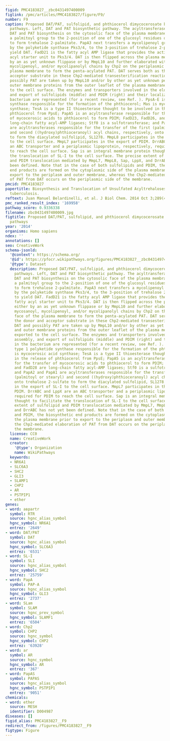 ```yaml
---
figid: PMC4183827__zbc0431497400009
figlink: /pmc/articles/PMC4183827/figure/F9/
number: F9
caption: Proposed DAT/PAT, sulfolipid, and phthiocerol dimycocerosate biosynthetic
  pathways. Left, DAT and PAT biosynthetic pathway. The acyltransferase PapA3 initiates
  DAT and PAT biosynthesis on the cytosolic face of the plasma membrane by transferring
  a palmitoyl group to the 2-position of one of the glucosyl residues of trehalose
  to form trehalose 2-palmitate. PapA3 next transfers a mycolipenoyl group, synthesized
  by the polyketide synthase Pks3/4, to the 3-position of trehalose 2-palmitate to
  yield DAT. FadD21 is the fatty acyl AMP ligase that provides the activated fatty
  acyl starter unit to Pks3/4. DAT is then flipped across the plasma membrane either
  by an as yet unknown flippase or by MmpL10 and further elaborated with mycosanoyl,
  mycolipenoyl, and/or mycolipanolyl chains by Chp2 on the periplasmic face of the
  plasma membrane to form the penta-acylated PAT. DAT serves both as the donor and
  acceptor substrate in these Chp2-mediated transesterification reactions. DAT and
  possibly PAT are taken up by MmpL10 and/or by other as yet unknown periplasmic and
  outer membrane proteins from the outer leaflet of the plasma membrane and exported
  to the cell surface. The enzymes and transporters involved in the elongation, assembly,
  and export of sulfolipids (middle) and PDIM (right) and their localization in the
  bacterium are represented (for a recent review, see Ref. ). PpsA-E is a type 1 polyketide
  synthase responsible for the formation of the phthiocerol; Mas is mycocerosic acid
  synthase; TesA is a type II thioesterase thought to be involved in the release of
  phthiocerol from PpsE; PapA5 is an acyltransferase responsible for the transfer
  of mycocerosic acids to phthiocerol to form PDIM; FadD23, FadD26, and FadD28 are
  long-chain fatty acyl-AMP ligases; Stf0 is a sulfotransferase; and PapA2 and PapA1
  are acyltransferases responsible for the transfer of the first (palmitoyl or stearyl)
  and second ((hydroxy)phthioceranoyl) acyl chains, respectively, onto trehalose 2-sulfate
  to form the diacylated sulfolipid, SL1278. MmpL8 participates in the export of SL-I
  to the cell surface. MmpL7 participates in the export of PDIM. DrrABC and LppX are
  an ABC transporter and a periplasmic lipoprotein, respectively, required for PDIM
  to reach the cell surface. Sap is an integral membrane protein thought to facilitate
  the translocation of SL-I to the cell surface. The precise extent of sulfolipid
  and PDIM translocation mediated by MmpL7, MmpL8, Sap, LppX, and DrrABC has not yet
  been defined. Note that in the case of both sulfolipids and PDIM, the biosynthetic
  end products are formed on the cytoplasmic side of the plasma membrane prior to
  export to the periplasm and outer membrane, whereas the Chp2-mediated elaboration
  of PAT from DAT occurs on the periplasmic side of the membrane.
pmcid: PMC4183827
papertitle: Biosynthesis and Translocation of Unsulfated Acyltrehaloses in Mycobacterium
  tuberculosis.
reftext: Juan Manuel Belardinelli, et al. J Biol Chem. 2014 Oct 3;289(40):27952-27965.
pmc_ranked_result_index: '169958'
pathway_score: 0.9336338
filename: zbc0431497400009.jpg
figtitle: Proposed DAT/PAT, sulfolipid, and phthiocerol dimycocerosate biosynthetic
  pathways
year: '2014'
organisms: Homo sapiens
ndex: ''
annotations: []
seo: CreativeWork
schema-jsonld:
  '@context': https://schema.org/
  '@id': https://pfocr.wikipathways.org/figures/PMC4183827__zbc0431497400009.html
  '@type': Dataset
  description: Proposed DAT/PAT, sulfolipid, and phthiocerol dimycocerosate biosynthetic
    pathways. Left, DAT and PAT biosynthetic pathway. The acyltransferase PapA3 initiates
    DAT and PAT biosynthesis on the cytosolic face of the plasma membrane by transferring
    a palmitoyl group to the 2-position of one of the glucosyl residues of trehalose
    to form trehalose 2-palmitate. PapA3 next transfers a mycolipenoyl group, synthesized
    by the polyketide synthase Pks3/4, to the 3-position of trehalose 2-palmitate
    to yield DAT. FadD21 is the fatty acyl AMP ligase that provides the activated
    fatty acyl starter unit to Pks3/4. DAT is then flipped across the plasma membrane
    either by an as yet unknown flippase or by MmpL10 and further elaborated with
    mycosanoyl, mycolipenoyl, and/or mycolipanolyl chains by Chp2 on the periplasmic
    face of the plasma membrane to form the penta-acylated PAT. DAT serves both as
    the donor and acceptor substrate in these Chp2-mediated transesterification reactions.
    DAT and possibly PAT are taken up by MmpL10 and/or by other as yet unknown periplasmic
    and outer membrane proteins from the outer leaflet of the plasma membrane and
    exported to the cell surface. The enzymes and transporters involved in the elongation,
    assembly, and export of sulfolipids (middle) and PDIM (right) and their localization
    in the bacterium are represented (for a recent review, see Ref. ). PpsA-E is a
    type 1 polyketide synthase responsible for the formation of the phthiocerol; Mas
    is mycocerosic acid synthase; TesA is a type II thioesterase thought to be involved
    in the release of phthiocerol from PpsE; PapA5 is an acyltransferase responsible
    for the transfer of mycocerosic acids to phthiocerol to form PDIM; FadD23, FadD26,
    and FadD28 are long-chain fatty acyl-AMP ligases; Stf0 is a sulfotransferase;
    and PapA2 and PapA1 are acyltransferases responsible for the transfer of the first
    (palmitoyl or stearyl) and second ((hydroxy)phthioceranoyl) acyl chains, respectively,
    onto trehalose 2-sulfate to form the diacylated sulfolipid, SL1278. MmpL8 participates
    in the export of SL-I to the cell surface. MmpL7 participates in the export of
    PDIM. DrrABC and LppX are an ABC transporter and a periplasmic lipoprotein, respectively,
    required for PDIM to reach the cell surface. Sap is an integral membrane protein
    thought to facilitate the translocation of SL-I to the cell surface. The precise
    extent of sulfolipid and PDIM translocation mediated by MmpL7, MmpL8, Sap, LppX,
    and DrrABC has not yet been defined. Note that in the case of both sulfolipids
    and PDIM, the biosynthetic end products are formed on the cytoplasmic side of
    the plasma membrane prior to export to the periplasm and outer membrane, whereas
    the Chp2-mediated elaboration of PAT from DAT occurs on the periplasmic side of
    the membrane.
  license: CC0
  name: CreativeWork
  creator:
    '@type': Organization
    name: WikiPathways
  keywords:
  - NR6A1
  - SLC6A3
  - SHC2
  - GLI3
  - SLAMF1
  - CHP2
  - AR
  - PSTPIP1
  - ether
genes:
- word: авраrtr
  symbol: RTR
  source: hgnc_alias_symbol
  hgnc_symbol: NR6A1
  entrez: '2649'
- word: DAT/PAT
  symbol: DAT
  source: hgnc_alias_symbol
  hgnc_symbol: SLC6A3
  entrez: '6531'
- word: SL-I
  symbol: SLI
  source: hgnc_alias_symbol
  hgnc_symbol: SHC2
  entrez: '25759'
- word: PapA
  symbol: PAP-A
  source: hgnc_alias_symbol
  hgnc_symbol: GLI3
  entrez: '2737'
- word: SLam
  symbol: SLAM
  source: hgnc_prev_symbol
  hgnc_symbol: SLAMF1
  entrez: '6504'
- word: Chp2
  symbol: CHP2
  source: hgnc_symbol
  hgnc_symbol: CHP2
  entrez: '63928'
- word: ar
  symbol: AR
  source: hgnc_symbol
  hgnc_symbol: AR
  entrez: '367'
- word: PapAS
  symbol: PAPAS
  source: hgnc_alias_symbol
  hgnc_symbol: PSTPIP1
  entrez: '9051'
chemicals:
- word: ether
  source: MESH
  identifier: D004987
diseases: []
figid_alias: PMC4183827__F9
redirect_from: /figures/PMC4183827__F9
figtype: Figure
---
```


